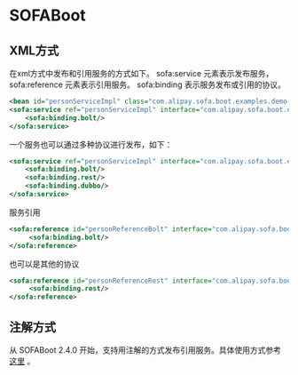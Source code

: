 # SOFABoot

## XML方式

在xml方式中发布和引用服务的方式如下。 sofa:service 元素表示发布服务， sofa:reference 元素表示引用服务。 sofa:binding 表示服务发布或引用的协议。
```xml
<bean id="personServiceImpl" class="com.alipay.sofa.boot.examples.demo.rpc.bean.PersonServiceImpl"/>
<sofa:service ref="personServiceImpl" interface="com.alipay.sofa.boot.examples.demo.rpc.bean.PersonService">
    <sofa:binding.bolt/>
</sofa:service>
```

一个服务也可以通过多种协议进行发布，如下：
```xml
<sofa:service ref="personServiceImpl" interface="com.alipay.sofa.boot.examples.demo.rpc.bean.PersonService">
    <sofa:binding.bolt/>
    <sofa:binding.rest/>
    <sofa:binding.dubbo/>
</sofa:service>
```


服务引用

```xml
<sofa:reference id="personReferenceBolt" interface="com.alipay.sofa.boot.examples.demo.rpc.bean.PersonService">
     <sofa:binding.bolt/>
</sofa:reference>
```

也可以是其他的协议

```xml
<sofa:reference id="personReferenceRest" interface="com.alipay.sofa.boot.examples.demo.rpc.bean.PersonService">
     <sofa:binding.rest/>
</sofa:reference>
```



## 注解方式 

从 SOFABoot 2.4.0 开始，支持用注解的方式发布引用服务。具体使用方式参考 [这里](http://www.sofastack.tech/sofa-rpc/docs/Annotation-Usage) 。
